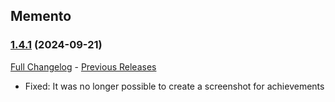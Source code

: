 ## Memento
### [1.4.1](https://github.com/diomsg-code/Memento/tree/1.4.1) (2024-09-21)
[Full Changelog](https://github.com/diomsg-code/Memento/compare/1.4.0...1.4.1) - [Previous Releases](https://github.com/diomsg-code/Memento/releases)

- Fixed: It was no longer possible to create a screenshot for achievements
